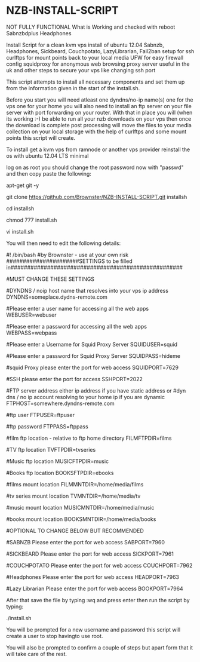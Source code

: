 NZB-INSTALL-SCRIPT
==================
NOT FULLY FUNCTIONAL
What is Working and checked with reboot
Sabnzbdplus
Headphones

Install Script for a clean kvm vps install of ubuntu 12.04 Sabnzb, Headphones, Sickbeard, Couchpotato, LazyLibrarian, Fail2ban setup for ssh
curlftps for mount points back to your local media
UFW for easy firewall config
squidproxy  for anonymous web browsing proxy server useful in the uk
and other steps to secure your vps like changing ssh port

This script attempts to install all necessary components and set them up from the information given in the start of the install.sh.


Before you start you will need atleast one dyndns/no-ip name(s) one for the vps one for your home you will also need to install an ftp server on your file server with port forwarding on your router. With that in place you will (when its working :-) be able to run all your nzb downloads on your vps then once the download is complete post processing will move the files to your media collection on your local storage with the help of curlftps and some mount points this script will create.

To install get a kvm vps from ramnode or another vps provider reinstall the os with ubuntu 12.04 LTS minimal

log on as root you should change the root password now with "passwd" and then copy paste the following:


apt-get git -y

git clone https://github.com/Brownster/NZB-INSTALL-SCRIPT.git installsh

cd installsh

chmod 777 install.sh

vi install.sh


You will then need to edit the following details:

#! /bin/bash
#by Brownster - use at your own risk
######################SETTINGS to be filled in####################################################

#MUST CHANGE THESE SETTINGS

#DYNDNS / noip host name that resolves into your vps ip address
DYNDNS=someplace.dydns-remote.com

#Please enter a user name for accessing all the web apps
WEBUSER=webuser

#Please enter a password for accessing all the web apps
WEBPASS=webpass

#Please enter a Username for Squid Proxy Server
SQUIDUSER=squid

#Please enter a password for Squid Proxy Server
SQUIDPASS=hideme

#squid Proxy please enter the port for web access
SQUIDPORT=7629

#SSH please enter the port for access
SSHPORT=2022

#FTP server address either ip address if you have static address or 
#dyn dns / no ip account resolving to your home ip if you are dynamic
FTPHOST=somewhere.dyndns-remote.com

#ftp user
FTPUSER=ftpuser

#ftp password
FTPPASS=ftppass

#film ftp location - relative to ftp home directory
FILMFTPDIR=films

#TV ftp location
TVFTPDIR=tvseries

#Music ftp location
MUSICFTPDIR=music

#Books ftp location
BOOKSFTPDIR=ebooks

#films mount location
FILMMNTDIR=/home/media/films

#tv series mount location
TVMNTDIR=/home/media/tv

#music mount location
MUSICMNTDIR=/home/media/music

#books mount location
BOOKSMNTDIR=/home/media/books


#OPTIONAL TO CHANGE BELOW BUT RECOMMENDED

#SABNZB Please enter the port for web access
SABPORT=7960

#SICKBEARD Please enter the port for web access
SICKPORT=7961

#COUCHPOTATO Please enter the port for web access
COUCHPORT=7962

#Headphones Please enter the port for web access
HEADPORT=7963

#Lazy Librarian Please enter the port for web access
BOOKPORT=7964


After that save the file by typing :wq and press enter
then run the script by typing:

./install.sh

You will be prompted for a new username and password this script will create a user to stop havingto use root.

You will also be prompted to confirm a couple of steps but apart form that it will take care of the rest.
